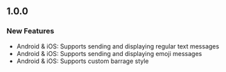 ## 1.0.0

### New Features
- Android & iOS: Supports sending and displaying regular text messages
- Android & iOS: Supports sending and displaying emoji messages
- Android & iOS: Supports custom barrage style
